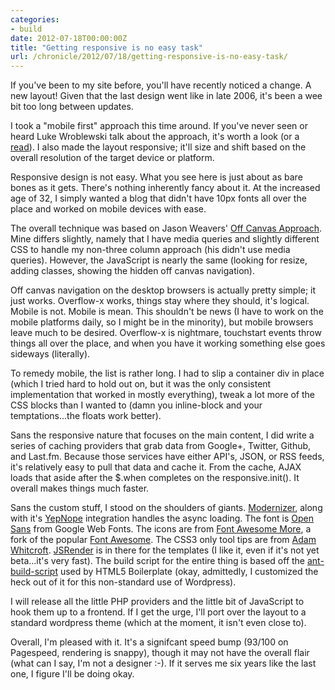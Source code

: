 ```yaml
---
categories:
- build
date: 2012-07-18T00:00:00Z
title: "Getting responsive is no easy task"
url: /chronicle/2012/07/18/getting-responsive-is-no-easy-task/
---
```


If you've been to my site before, you'll have recently noticed a change. A new layout! Given that the last design went like in late 2006, it's been a wee bit too long between updates.

I took a "mobile first" approach this time around. If you've never seen or heard Luke Wroblewski talk about the approach, it's worth a look (or a <a href="http://www.lukew.com/resources/mobile_first.asp">read</a>). I also made the layout responsive; it'll size and shift based on the overall resolution of the target device or platform.

Responsive design is not easy. What you see here is just about as bare bones as it gets. There's nothing inherently fancy about it. At the increased age of 32, I simply wanted a blog that didn't have 10px fonts all over the place and worked on mobile devices with ease.

The overall technique was based on Jason Weavers' <a href="http://jasonweaver.name/lab/offcanvas/">Off Canvas Approach</a>. Mine differs slightly, namely that I have media queries and slightly different CSS to handle my non-three column approach (his didn't use media queries). However, the JavaScript is nearly the same (looking for resize, adding classes, showing the hidden off canvas navigation).

Off canvas navigation on the desktop browsers is actually pretty simple; it just works. Overflow-x works, things stay where they should, it's logical. Mobile is not. Mobile is mean. This shouldn't be news (I have to work on the mobile platforms daily, so I might be in the minority), but mobile browsers leave much to be desired. Overflow-x is nightmare, touchstart events throw things all over the place, and when you have it working something else goes sideways (literally).

To remedy mobile, the list is rather long. I had to slip a container div in place (which I tried hard to hold out on, but it was the only consistent implementation that worked in mostly everything), tweak a lot more of the CSS blocks than I wanted to (damn you inline-block and your temptations...the floats work better).

Sans the responsive nature that focuses on the main content, I did write a series of caching providers that grab data from Google+, Twitter, Github, and Last.fm. Because those services have either API's, JSON, or RSS feeds, it's relatively easy to pull that data and cache it.  From the cache, AJAX loads that aside after the $.when completes on the responsive.init(). It overall makes things much faster.

Sans the custom stuff, I stood on the shoulders of giants. <a href="http://modernizr.com/">Modernizer</a>, along with it's <a href="http://yepnopejs.com/">YepNope</a> integration handles the async loading. The font is <a href="http://www.google.com/webfonts/specimen/Open+Sans">Open Sans</a> from Google Web Fonts. The icons are from <a href="http://gregoryloucas.github.com/Font-Awesome-More/">Font Awesome More</a>, a fork of the popular <a href="http://fortawesome.github.com/Font-Awesome">Font Awesome</a>. The CSS3 only tool tips are from <a href="https://github.com/AdamWhitcroft/CSS.Tooltips">Adam Whitcroft</a>. <a href="https://github.com/BorisMoore/jsrender/">JSRender</a> is in there for the templates (I like it, even if it's not yet beta...it's very fast).  The build script for the entire thing is based off the <a href="https://github.com/h5bp/ant-build-script/">ant-build-script</a> used by HTML5 Boilerplate (okay, admittedly, I customized the heck out of it for this non-standard use of Wordpress).

I will release all the little PHP providers and the little bit of JavaScript to hook them up to a frontend. If I get the urge, I'll port over the layout to a standard wordpress theme (which at the moment, it isn't even close to).

Overall, I'm pleased with it. It's a signifcant speed bump (93/100 on Pagespeed, rendering is snappy), though it may not have the overall flair (what can I say, I'm not a designer :-). If it serves me six years like the last one, I figure I'll be doing okay.
